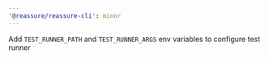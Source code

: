 ```yaml
---
'@reassure/reassure-cli': minor
---
```


Add `TEST_RUNNER_PATH` and `TEST_RUNNER_ARGS` env variables to configure test runner
